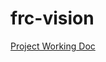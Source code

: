 # frc-vision

[Project Working Doc](https://docs.google.com/document/d/1KBi-5DIukNgq6guLosXdyAjr7V1uqfiQ57dREfOmG44/edit?usp=sharing)
